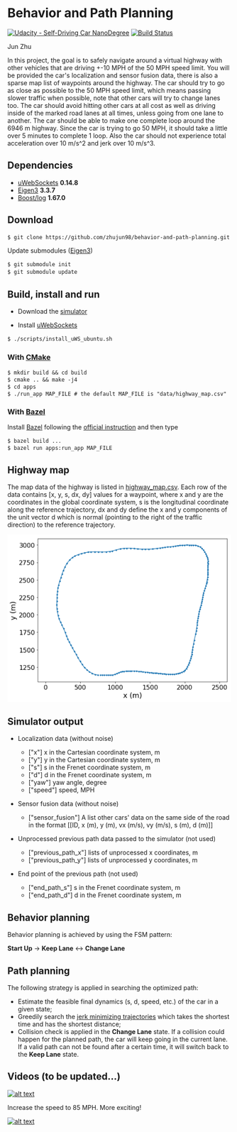 # Behavior and Path Planning
[![Udacity - Self-Driving Car NanoDegree](https://s3.amazonaws.com/udacity-sdc/github/shield-carnd.svg)](http://www.udacity.com/drive)
[![Build Status](https://travis-ci.org/zhujun98/behavior-and-path-planning.svg?branch=master)](https://travis-ci.org/zhujun98/behavior-and-path-planning)

Jun Zhu

In this project, the goal is to safely navigate around a virtual highway with 
other vehicles that are driving +-10 MPH of the 50 MPH speed limit. You will be 
provided the car's localization and sensor fusion data, there is also a sparse 
map list of waypoints around the highway. The car should try to go as close as 
possible to the 50 MPH speed limit, which means passing slower traffic when 
possible, note that other cars will try to change lanes too. The car should 
avoid hitting other cars at all cost as well as driving inside of the marked 
road lanes at all times, unless going from one lane to another. The car should 
be able to make one complete loop around the 6946 m highway. Since the car 
is trying to go 50 MPH, it should take a little over 5 minutes to complete 1 
loop. Also the car should not experience total acceleration over 10 m/s^2 and 
jerk over 10 m/s^3.

## Dependencies

- [uWebSockets](https://github.com/uNetworking/uWebSockets) **0.14.8**
- [Eigen3](https://eigen.tuxfamily.org/dox/) **3.3.7**
- [Boost/log](https://www.boost.org/doc/libs/1_67_0/libs/log/doc/html/log/tutorial.html) **1.67.0**

## Download

```sh
$ git clone https://github.com/zhujun98/behavior-and-path-planning.git
```

Update submodules ([Eigen3](https://eigen.tuxfamily.org/dox/))

```sh
$ git submodule init
$ git submodule update
```

## Build, install and run

- Download the [simulator](https://github.com/udacity/self-driving-car-sim/releases/tag/T3_v1.2)

- Install [uWebSockets](https://github.com/uNetworking/uWebSockets)
```sh
$ ./scripts/install_uWS_ubuntu.sh
```

### With [CMake](https://cmake.org/)

```
$ mkdir build && cd build
$ cmake .. && make -j4
$ cd apps
$ ./run_app MAP_FILE # the default MAP_FILE is "data/highway_map.csv"
```

### With [Bazel](https://bazel.build/)

Install [Bazel](https://bazel.build/) following the [official instruction](https://docs.bazel.build/versions/master/install-ubuntu.html#installing-menu) and then type

```
$ bazel build ...
$ bazel run apps:run_app MAP_FILE
```

## Highway map
The map data of the highway is listed in [highway_map.csv](data/highway_map.csv). Each row of the data contains  [x, y, s, dx, dy] values for a waypoint, where x and y are the coordinates in the global coordinate system, s is the longitudinal coordinate along the reference trajectory, dx and dy define the x and y components of the unit vector d which is normal (pointing to the right of the traffic direction) to the reference trajectory.

![highway map](./data/highway_map.png)

## Simulator output

* Localization data (without noise)
  - ["x"] x in the Cartesian coordinate system, m
  - ["y"] y in the Cartesian coordinate system, m
  - ["s"] s in the Frenet coordinate system, m
  - ["d"] d in the Frenet coordinate system, m
  - ["yaw"] yaw angle, degree
  - ["speed"] speed, MPH

* Sensor fusion data  (without noise)

  - ["sensor_fusion"] A list other cars' data on the same side of the road in 
  the format [[ID, x (m), y (m), vx (m/s), vy (m/s), s (m), d (m)]]

* Unprocessed previous path data passed to the simulator (not used)

  - ["previous_path_x"] lists of unprocessed x coordinates, m
  - ["previous_path_y"] lists of unprocessed y coordinates, m

* End point of the previous path (not used) 

  - ["end_path_s"] s in the Frenet coordinate system, m
  - ["end_path_d"] d in the Frenet coordinate system, m

## Behavior planning

Behavior planning is achieved by using the FSM pattern:

**Start Up** -> **Keep Lane** <-> **Change Lane** 


## Path planning

The following strategy is applied in searching the optimized path:

- Estimate the feasible final dynamics (s, d, speed, etc.) of the car in a given
state;
- Greedily search the [jerk minimizing trajectories](http://ieeexplore.ieee.org/document/5509799/) 
which takes the shortest time and has the shortest distance;
- Collision check is applied in the **Change Lane** state. If a collision could
happen for the planned path, the car will keep going in the current lane. If 
a valid path can not be found after a certain time, it will switch back to the
**Keep Lane** state.


## Videos (to be updated...)

[![alt text](http://img.youtube.com/vi/lbwL3iqhXzE/0.jpg)](https://youtu.be/lbwL3iqhXzE)

Increase the speed to 85 MPH. More exciting!

[![alt text](http://img.youtube.com/vi/7MIDTK7BHy4/0.jpg)](https://youtu.be/7MIDTK7BHy4)





